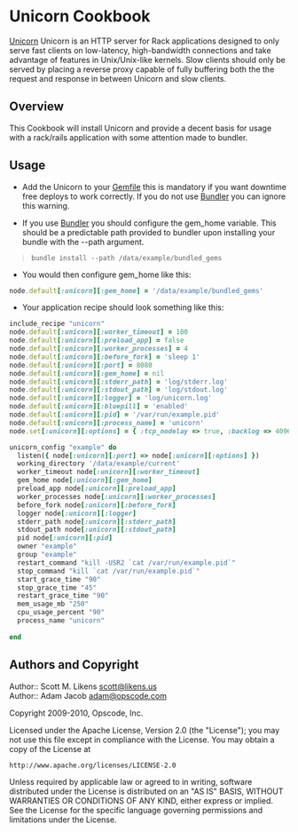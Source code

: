 Unicorn Cookbook
=========

[Unicorn][1] Unicorn is an HTTP server for Rack applications designed to only serve fast clients on low-latency, high-bandwidth connections and take advantage of features in Unix/Unix-like kernels. Slow clients should only be served by placing a reverse proxy capable of fully buffering both the the request and response in between Unicorn and slow clients.

Overview
--------

This Cookbook will install Unicorn and provide a decent basis for usage with a rack/rails application with some attention made to bundler.


Usage
--------

* Add the Unicorn to your [Gemfile][2] this is mandatory if you want downtime free deploys to work correctly.  If you do not use [Bundler][3] you can ignore this warning.

* If you use [Bundler][3] you should configure the gem_home variable.  This should be a predictable path provided to bundler upon installing your bundle with the --path argument.
>``bundle install --path /data/example/bundled_gems``
 * You would then configure gem_home like this:

```ruby
node.default[:unicorn][:gem_home] = '/data/example/bundled_gems'
```

* Your application recipe should look something like this:

```ruby
include_recipe "unicorn"
node.default[:unicorn][:worker_timeout] = 180  
node.default[:unicorn][:preload_app] = false  
node.default[:unicorn][:worker_processes] = 4 
node.default[:unicorn][:before_fork] = 'sleep 1'  
node.default[:unicorn][:port] = 8080
node.default[:unicorn][:gem_home] = nil
node.default[:unicorn][:stderr_path] = 'log/stderr.log'  
node.default[:unicorn][:stdout_path] = 'log/stdout.log'  
node.default[:unicorn][:logger] = 'log/unicorn.log'
node.default[:unicorn][:bluepill] = 'enabled'
node.default[:unicorn][:pid] = '/var/run/example.pid'
node.default[:unicorn][:process_name] = 'unicorn'
node.set[:unicorn][:options] = { :tcp_nodelay => true, :backlog => 4096 }

unicorn_config "example" do
  listen({ node[:unicorn][:port] => node[:unicorn][:options] })  
  working_directory '/data/example/current'
  worker_timeout node[:unicorn][:worker_timeout]  
  gem_home node[:unicorn][:gem_home]
  preload_app node[:unicorn][:preload_app]
  worker_processes node[:unicorn][:worker_processes]  
  before_fork node[:unicorn][:before_fork]   
  logger node[:unicorn][:logger]
  stderr_path node[:unicorn][:stderr_path]  
  stdout_path node[:unicorn][:stdout_path]
  pid node[:unicorn][:pid]
  owner "example"
  group "example"
  restart_command "kill -USR2 `cat /var/run/example.pid`"
  stop_command "kill `cat /var/run/example.pid`"
  start_grace_time "90"
  stop_grace_time "45"
  restart_grace_time "90"
  mem_usage_mb "250"
  cpu_usage_percent "90"
  process_name "unicorn"
 
end
```


Authors and Copyright
--------

Author:: Scott M. Likens <scott@likens.us>  
Author:: Adam Jacob <adam@opscode.com>

Copyright 2009-2010, Opscode, Inc.

Licensed under the Apache License, Version 2.0 (the "License");
you may not use this file except in compliance with the License.
You may obtain a copy of the License at

    http://www.apache.org/licenses/LICENSE-2.0

Unless required by applicable law or agreed to in writing, software
distributed under the License is distributed on an "AS IS" BASIS,
WITHOUT WARRANTIES OR CONDITIONS OF ANY KIND, either express or implied.
See the License for the specific language governing permissions and
limitations under the License.

[1]: http://unicorn.bogomips.org/
[2]: http://gembundler.com/gemfile.html
[3]: http://gembundler.com/
